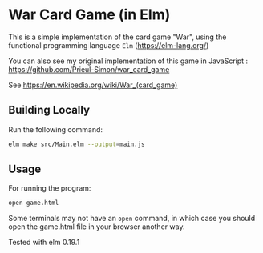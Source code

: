 # War Card Game (in Elm)

This is a simple implementation of the card game "War", using the functional programming language `Elm` (https://elm-lang.org/)

You can also see my original implementation of this game in JavaScript : https://github.com/Prieul-Simon/war_card_game

See https://en.wikipedia.org/wiki/War_(card_game)

## Building Locally

Run the following command:

```bash
elm make src/Main.elm --output=main.js
```

## Usage

For running the program:
```bash
open game.html
```

Some terminals may not have an `open` command, in which case you should open the game.html file in your browser another way.

Tested with elm 0.19.1